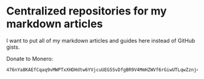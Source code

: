 # Centralized repositories for my markdown articles



I want to put all of my markdown articles and guides here instead of GitHub gists.

Donate to Monero:
```
476nYa8KAEfCqaq9vMWPTxXHDHdtw6YVjcuUEG5SvDfgBR9V4MmHZWVf6rGiwUTLqwZznj4vx4QvALPj1v7ZEkDgPK8bZBi
```